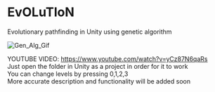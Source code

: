 # EvOLuTIoN
Evolutionary pathfinding in Unity using genetic algorithm

<a target='_blank'><img src='https://i.postimg.cc/6qxJ2mn6/Gen_Alg_Gif.gif' border='0' alt='Gen_Alg_Gif'/></a>

YOUTUBE VIDEO: https://www.youtube.com/watch?v=yCz87N6qaRs
<br>
Just open the folder in Unity as a project in order for it to work<br>
You can change levels by pressing 0,1,2,3 <br>
More accurate description and functionality will be added soon
